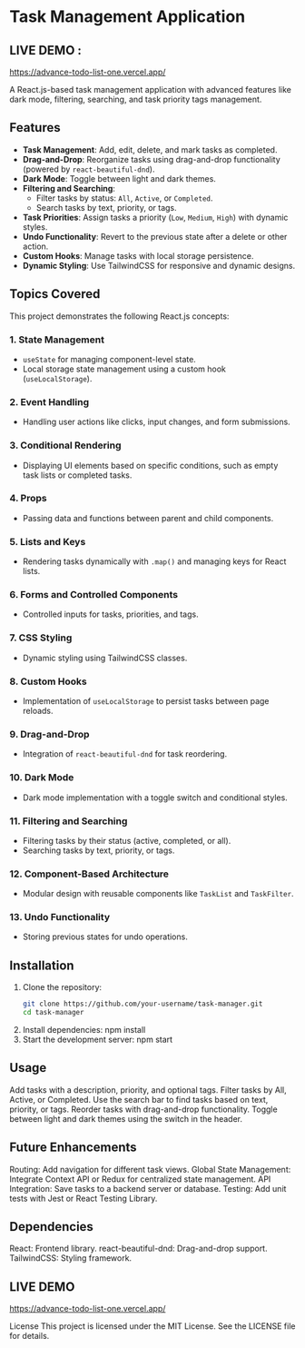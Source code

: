 # Task Management Application 
## LIVE DEMO : 
https://advance-todo-list-one.vercel.app/

A React.js-based task management application with advanced features like dark mode, filtering, searching, and task priority tags management.

## Features
- **Task Management**: Add, edit, delete, and mark tasks as completed.
- **Drag-and-Drop**: Reorganize tasks using drag-and-drop functionality (powered by `react-beautiful-dnd`).
- **Dark Mode**: Toggle between light and dark themes.
- **Filtering and Searching**:
  - Filter tasks by status: `All`, `Active`, or `Completed`.
  - Search tasks by text, priority, or tags.
- **Task Priorities**: Assign tasks a priority (`Low`, `Medium`, `High`) with dynamic styles.
- **Undo Functionality**: Revert to the previous state after a delete or other action.
- **Custom Hooks**: Manage tasks with local storage persistence.
- **Dynamic Styling**: Use TailwindCSS for responsive and dynamic designs.

## Topics Covered
This project demonstrates the following React.js concepts:

### **1. State Management**
- `useState` for managing component-level state.
- Local storage state management using a custom hook (`useLocalStorage`).

### **2. Event Handling**
- Handling user actions like clicks, input changes, and form submissions.

### **3. Conditional Rendering**
- Displaying UI elements based on specific conditions, such as empty task lists or completed tasks.

### **4. Props**
- Passing data and functions between parent and child components.

### **5. Lists and Keys**
- Rendering tasks dynamically with `.map()` and managing keys for React lists.

### **6. Forms and Controlled Components**
- Controlled inputs for tasks, priorities, and tags.

### **7. CSS Styling**
- Dynamic styling using TailwindCSS classes.

### **8. Custom Hooks**
- Implementation of `useLocalStorage` to persist tasks between page reloads.

### **9. Drag-and-Drop**
- Integration of `react-beautiful-dnd` for task reordering.

### **10. Dark Mode**
- Dark mode implementation with a toggle switch and conditional styles.

### **11. Filtering and Searching**
- Filtering tasks by their status (active, completed, or all).
- Searching tasks by text, priority, or tags.

### **12. Component-Based Architecture**
- Modular design with reusable components like `TaskList` and `TaskFilter`.

### **13. Undo Functionality**
- Storing previous states for undo operations.

## Installation

1. Clone the repository:
   ```bash
   git clone https://github.com/your-username/task-manager.git
   cd task-manager
2. Install dependencies:
   npm install
3. Start the development server:
   npm start    

## Usage
Add tasks with a description, priority, and optional tags.
Filter tasks by All, Active, or Completed.
Use the search bar to find tasks based on text, priority, or tags.
Reorder tasks with drag-and-drop functionality.
Toggle between light and dark themes using the switch in the header.
## Future Enhancements
Routing: Add navigation for different task views.
Global State Management: Integrate Context API or Redux for centralized state management.
API Integration: Save tasks to a backend server or database.
Testing: Add unit tests with Jest or React Testing Library.
## Dependencies
React: Frontend library.
react-beautiful-dnd: Drag-and-drop support.
TailwindCSS: Styling framework.
## LIVE DEMO
https://advance-todo-list-one.vercel.app/

License
This project is licensed under the MIT License. See the LICENSE file for details.

